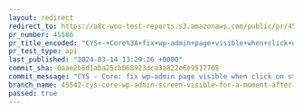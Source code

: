 ```yaml
---
layout: redirect
redirect_to: https://a8c-woo-test-reports.s3.amazonaws.com/public/pr/45586/api/index.html
pr_number: 45586
pr_title_encoded: "CYS+-+Core%3A+fix+wp-admin+page+visible+when+click+on+start+designing"
pr_test_type: api
last_published: "2024-03-14 13:29:26 +0000"
commit_sha: 0aae2b5d1aba25cb068923dca3a822e6e9517705
commit_message: "CYS - Core: fix wp-admin page visible when click on start designing"
branch_name: 45542-cys-core-wp-admin-screen-visible-for-a-moment-after-clicking-start-designing-1
passed: true
---
```

